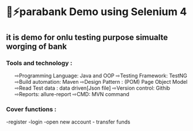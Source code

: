 <h1>📌⚡parabank Demo using Selenium 4 </h1>
<h2>it is demo for onlu testing purpose  simualte worging  of bank</h2>
<h3>Tools and technology : </h3>

<ul>
⇨Programming Language: Java and OOP
⇨Testing Framework: TestNG
⇨Build automation: Maven
⇨Design Pattern : (POM) Page Object Model
⇨Read Test data : data driven[Json file]
⇨Version control: Githib
⇨Reports: allure-report
⇨CMD: MVN command 
</ul>

<h3>Cover functions :</h3>
-register
-login
-open new account 
- transfer funds

